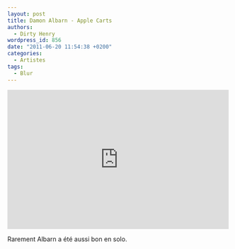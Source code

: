 ```yaml
---
layout: post
title: Damon Albarn - Apple Carts
authors:
  - Dirty Henry
wordpress_id: 856
date: "2011-06-20 11:54:38 +0200"
categories:
  - Artistes
tags:
  - Blur
---
```


<iframe width="500" height="314" src="http://www.youtube.com/embed/2v8oWbOfmiE" frameborder="0" allowfullscreen></iframe>

Rarement Albarn a été aussi bon en solo.

